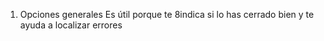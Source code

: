 1. Opciones generales
Es útil porque te 8indica si lo has cerrado bien y te ayuda a localizar errores

